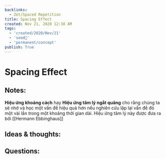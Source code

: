 ```yaml
---
backlinks:
  - Zet/Spaced Repetition
title: Spacing Effect
created: Nov 21, 2020 12:38 AM
tags:
  - 'created/2020/Nov/21'
  - 'seed🥜'
  - 'permanent/concept'
publish: True
---
```

# Spacing Effect

## Notes:
**Hiệu ứng khoảng cách** hay **Hiệu ứng tâm lý ngắt quãng** cho rằng chúng ta sẽ nhớ và học một vấn đề hiệu quả hơn nếu nghiên cứu lặp lại vấn đề đó một vài lần trong một khoảng thời gian dài. Hiệu ứng tâm lý này được đưa ra bởi [[Hermann Ebbinghaus]]

## Ideas & thoughts:

## Questions:
